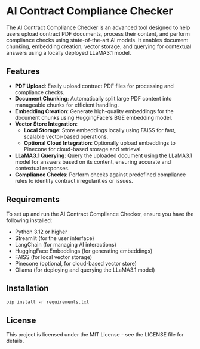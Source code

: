 
 # AI Contract Compliance Checker

The AI Contract Compliance Checker is an advanced tool designed to help users upload contract PDF documents, process their content, and perform compliance checks using state-of-the-art AI models. It enables document chunking, embedding creation, vector storage, and querying for contextual answers using a locally deployed LLaMA3.1 model.

## Features

- **PDF Upload**: Easily upload contract PDF files for processing and compliance checks.
- **Document Chunking**: Automatically split large PDF content into manageable chunks for efficient handling.
- **Embedding Creation**: Generate high-quality embeddings for the document chunks using HuggingFace's BGE embedding model.
- **Vector Store Integration**:
  - **Local Storage**: Store embeddings locally using FAISS for fast, scalable vector-based operations.
  - **Optional Cloud Integration**: Optionally upload embeddings to Pinecone for cloud-based storage and retrieval.
- **LLaMA3.1 Querying**: Query the uploaded document using the LLaMA3.1 model for answers based on its content, ensuring accurate and contextual responses.
- **Compliance Checks**: Perform checks against predefined compliance rules to identify contract irregularities or issues.

## Requirements

To set up and run the AI Contract Compliance Checker, ensure you have the following installed:

- Python 3.12 or higher
- Streamlit (for the user interface)
- LangChain (for managing AI interactions)
- HuggingFace Embeddings (for generating embeddings)
- FAISS (for local vector storage)
- Pinecone (optional, for cloud-based vector store)
- Ollama (for deploying and querying the LLaMA3.1 model)

## Installation
```
pip install -r requirements.txt
```
## License

This project is licensed under the MIT License - see the LICENSE file for details.

